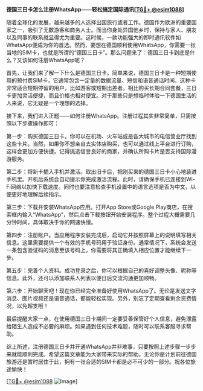 **德国三日卡怎么注册WhatsApp——轻松搞定国际通讯[[TG💪+ @esim1088](https://t.me/s/esim1088)]**

随着全球化的发展，越来越多的人选择出国旅行或者工作。德国作为欧洲的重要国家之一，吸引了无数游客和商务人士。而当你身处异国他乡时，保持与家人、朋友以及同事的联系就显得尤为重要。这时候，一款功能强大的即时通讯软件如WhatsApp便成为你的首选。然而，要想在德国顺利使用WhatsApp，你需要一张当地的SIM卡，也就是所谓的“德国三日卡”。那么问题来了：德国三日卡到底是什么？又该如何注册WhatsApp呢？

首先，让我们来了解一下什么是德国三日卡。简单来说，德国三日卡是一种短期使用的预付费SIM卡，它通常包含一定量的数据流量、短信和语音通话时间。这种卡非常适合短期停留的用户，比如游客或短期出差者。相比购买长期合同套餐，三日卡更加灵活便捷，而且价格也相对便宜。对于那些只是想临时体验一下德国生活的人来说，它无疑是一个理想的选择。

接下来，我们进入正题——如何注册WhatsApp。注册过程其实非常简单，只需按照以下步骤操作即可：

第一步：购买德国三日卡。你可以在机场、火车站或是各大城市的电信营业厅找到这些卡片。当然，如果你不想亲自去实体店购买，也可以通过线上平台进行订购，这样会更加方便快捷。记得挑选信誉良好的商家，并确认所购卡片是否支持国际漫游服务。

第二步：将新卡插入手机并激活。取出旧卡后，把刚买来的德国三日卡小心地装进手机里。开机后系统会自动提示你完成激活流程。此时，请确保手机已连接到Wi-Fi网络以加快下载速度。同时也要注意检查手机设置中的语言选项是否为中文，以便更好地理解后续指示。

第三步：下载并安装WhatsApp应用。打开App Store或Google Play商店，在搜索框内输入“WhatsApp”，然后点击下载按钮开始安装程序。整个过程大概需要几分钟时间，具体取决于你的网速快慢。

第四步：注册账户。当应用程序安装完成后，启动它并按照屏幕上的说明填写相关信息。这里需要提供一个有效的手机号码用于验证身份。通常情况下，系统会发送一条包含验证码的消息至该号码上，你需要将其正确填入相应位置才能继续下一步。

第五步：完善个人资料。成功登录之后，你可以根据自己的喜好调整头像、昵称等信息。此外，还可以添加联系人列表以便日后交流沟通更加顺畅。

第六步：开始聊天吧！现在你已经完全准备好使用WhatsApp了。无论是发送文字消息、图片视频还是语音通话，都能轻松实现。另外，别忘了定期查看剩余资费情况，以免超支哦！

最后提醒大家一点，在使用德国三日卡期间一定要妥善保管好个人信息，避免泄露给陌生人造成不必要的麻烦。如果遇到任何技术难题，随时可以联系客服寻求帮助。

综上所述，注册德国三日卡并开通WhatsApp并非难事，只要按照上述步骤一步步来就能顺利完成。希望这篇文章能为大家带来实际的帮助。无论你是计划前往德国旅游还是暂时居住于此，拥有一张合适的SIM卡都是必不可少的一部分。祝各位旅途愉快！

[[TG💪+ @esim1088](https://t.me/s/esim1088) ![Image](https://i.postimg.cc/4NQfJmqS/Snipaste-2025-05-13-00-14-12.png)]